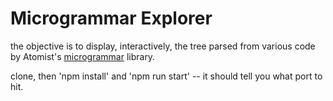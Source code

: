 Microgrammar Explorer
=====================

the objective is to display, interactively, the tree parsed from various code by Atomist's [microgrammar](https://github.com/atomist/microgrammar) library.

clone, then 'npm install' and 'npm run start' -- it should tell you what port to hit.

